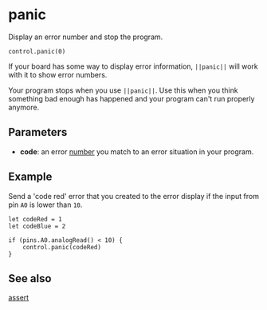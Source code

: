 # panic

Display an error number and stop the program.

```sig
control.panic(0)
```

If your board has some way to display error information, ``||panic||`` will work
with it to show error numbers.

Your program stops when you use ``||panic||``. Use this when you think something bad enough has
happened and your program can't run properly anymore.

## Parameters

* **code**: an error [number](/types/number) you match to an error situation in your program.

## Example

Send a 'code red' error that you created to the error display if the input from pin `A0` is
lower than `10`.

```blocks
let codeRed = 1
let codeBlue = 2

if (pins.A0.analogRead() < 10) {
    control.panic(codeRed)
}
```

## See also

[assert](/reference/control/assert)